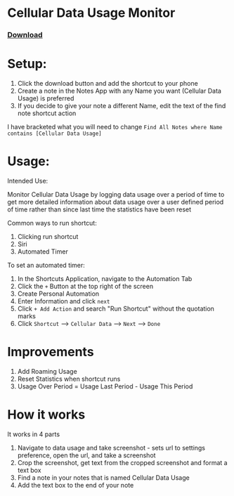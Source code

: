 # Cellular Data Usage Monitor

### [Download](https://www.icloud.com/shortcuts/a48e3ba942e1495db16b8ecea4582cdf)

# Setup:
1. Click the download button and add the shortcut to your phone
2. Create a note in the Notes App with any Name you want (Cellular Data Usage) is preferred
3. If you decide to give your note a different Name, edit the text of the find note shortcut action

I have bracketed what you will need to change `Find All Notes where Name contains [Cellular Data Usage]`

# Usage:
Intended Use:

Monitor Cellular Data Usage by logging data usage over a period of time to get more detailed information about data usage over a user defined period of time rather than since last time the statistics have been reset

Common ways to run shortcut:
1. Clicking run shortcut
2. Siri
3. Automated Timer

To set an automated timer:

1. In the Shortcuts Application, navigate to the Automation Tab
2. Click the `+` Button at the top right of the screen
3. Create Personal Automation
4. Enter Information and click `next`
5. Click `+ Add Action` and search "Run Shortcut" without the quotation marks
6. Click `Shortcut` --> `Cellular Data` --> `Next` --> `Done`

# Improvements
1. Add Roaming Usage
2. Reset Statistics when shortcut runs
3. Usage Over Period = Usage Last Period - Usage This Period

# How it works
It works in 4 parts
1. Navigate to data usage and take screenshot - sets url to settings preference, open the url, and take a screenshot
2. Crop the screenshot, get text from the cropped screenshot and format a text box
3. Find a note in your notes that is named Cellular Data Usage
4. Add the text box to the end of your note

